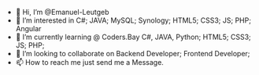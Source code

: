 - 👋 Hi, I’m @Emanuel-Leutgeb
- 👀 I’m interested in C#; JAVA; MySQL; Synology; HTML5; CSS3; JS; PHP; Angular
- 🌱 I’m currently learning @ Coders.Bay C#, JAVA, Python; HTML5; CSS3; JS; PHP;
- 💞️ I’m looking to collaborate on Backend Developer; Frontend Developer;
- 📫 How to reach me just send me a Message.

<!---
Emanuel-Leutgeb/Emanuel-Leutgeb is a ✨ special ✨ repository because its `README.md` (this file) appears on your GitHub profile.
You can click the Preview link to take a look at your changes.
--->
